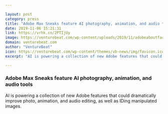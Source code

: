```yaml
---

layout: post
category: press
title: "Adobe Max Sneaks feature AI photography, animation, and audio tools"
date: 2019-11-06 15:21:31
link: https://vrhk.co/2PTIjUy
image: https://venturebeat.com/wp-content/uploads/2019/11/adobeaboutface.jpg?w=1200&strip=all
domain: venturebeat.com
author: "VentureBeat"
icon: https://venturebeat.com/wp-content/themes/vb-news/img/favicon.ico
excerpt: "AI is powering a collection of new Adobe features that could dramatically improve photo, animation, and audio editing, as well as IDing manipulated images."

---
```


### Adobe Max Sneaks feature AI photography, animation, and audio tools

AI is powering a collection of new Adobe features that could dramatically improve photo, animation, and audio editing, as well as IDing manipulated images.